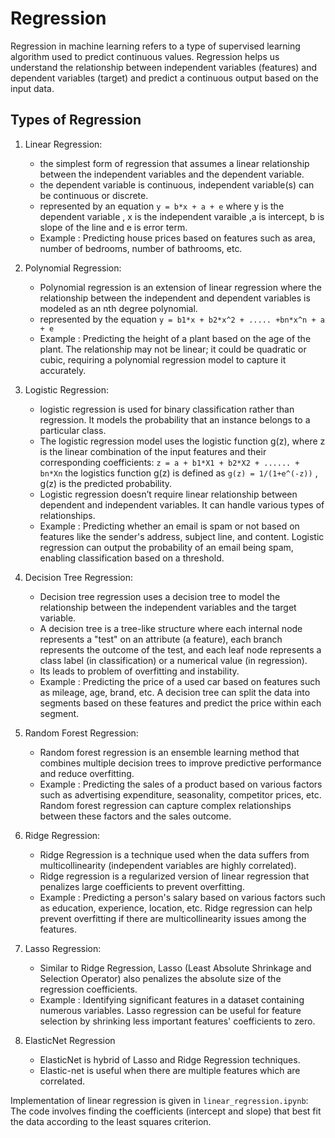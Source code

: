 # Regression

Regression in machine learning refers to a type of supervised learning algorithm used to predict continuous values.
Regression helps us understand the relationship between independent variables (features) and dependent variables (target) and predict a continuous output based on the input data.

## Types of Regression

1. Linear Regression:
    - the simplest form of regression that assumes a linear relationship between the independent variables and the dependent variable.
    - the dependent variable is continuous, independent variable(s) can be continuous or discrete.
    - represented by an equation `y = b*x + a + e` where y is the dependent variable , x is the independent varaible ,a is intercept, b is slope of the line and e is error term.
    - Example : Predicting house prices based on features such as area, number of bedrooms, number of bathrooms, etc.

2. Polynomial Regression:
    - Polynomial regression is an extension of linear regression where the relationship between the independent and dependent variables is modeled as an nth degree polynomial.
    - represented by the equation `y = b1*x + b2*x^2 + ..... +bn*x^n + a + e `
    - Example : Predicting the height of a plant based on the age of the plant. The relationship may not be linear; it could be quadratic or cubic, requiring a polynomial regression model to capture it accurately.

3. Logistic Regression:
    - logistic regression is used for binary classification rather than regression. It models the probability that an instance belongs to a particular class.
    - The logistic regression model uses the logistic function g(z), where z is the linear combination of the input features and their corresponding coefficients: `z = a + b1*X1 + b2*X2 + ...... + bn*Xn`
    the logistics function g(z) is defined as `g(z) = 1/(1+e^(-z))` , g(z) is the predicted probability.
    - Logistic regression doesn’t require linear relationship between dependent and independent variables.  It can handle various types of relationships.
    - Example : Predicting whether an email is spam or not based on features like the sender's address, subject line, and content. Logistic regression can output the probability of an email being spam, enabling classification based on a threshold.

4. Decision Tree Regression:
    - Decision tree regression uses a decision tree to model the relationship between the independent variables and the target variable.
    - A decision tree is a tree-like structure where each internal node represents a "test" on an attribute (a feature), each branch represents the outcome of the test, and each leaf node represents a class label (in classification) or a numerical value (in regression).
    - Its leads to problem of overfitting and instability.
    - Example : Predicting the price of a used car based on features such as mileage, age, brand, etc. A decision tree can split the data into segments based on these features and predict the price within each segment.

5. Random Forest Regression:
    - Random forest regression is an ensemble learning method that combines multiple decision trees to improve predictive performance and reduce overfitting.
    - Example : Predicting the sales of a product based on various factors such as advertising expenditure, seasonality, competitor prices, etc. Random forest regression can capture complex relationships between these factors and the sales outcome.

6. Ridge Regression:
    - Ridge Regression is a technique used when the data suffers from multicollinearity (independent variables are highly correlated).
    - Ridge regression is a regularized version of linear regression that penalizes large coefficients to prevent overfitting.
    - Example : Predicting a person's salary based on various factors such as education, experience, location, etc. Ridge regression can help prevent overfitting if there are multicollinearity issues among the features.

7. Lasso Regression:
    - Similar to Ridge Regression, Lasso (Least Absolute Shrinkage and Selection Operator) also penalizes the absolute size of the regression coefficients.
    - Example : Identifying significant features in a dataset containing numerous variables. Lasso regression can be useful for feature selection by shrinking less important features' coefficients to zero.

8. ElasticNet Regression
    - ElasticNet is hybrid of Lasso and Ridge Regression techniques. 
    - Elastic-net is useful when there are multiple features which are correlated.



Implementation of linear regression is given in `linear_regression.ipynb`:
The code involves finding the coefficients (intercept and slope) that best fit the data according to the least squares criterion.



    